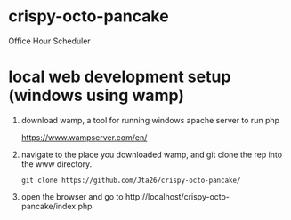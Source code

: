 # crispy-octo-pancake
Office Hour Scheduler







# local web development setup (windows using wamp)
1. download wamp, a tool for running windows apache server to run php

    https://www.wampserver.com/en/


2. navigate to the place you downloaded wamp, and git clone the rep into the www directory.

    ```git clone https://github.com/Jta26/crispy-octo-pancake/```

3. open the browser and go to http://localhost/crispy-octo-pancake/index.php